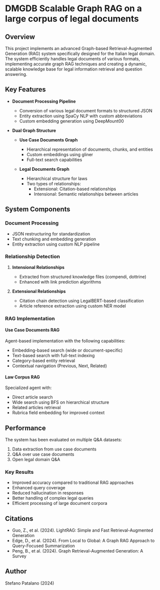 # DMGDB Scalable Graph RAG on a large corpus of legal documents

## Overview
This project implements an advanced Graph-based Retrieval-Augmented Generation (RAG) system specifically designed for the Italian legal domain. The system efficiently handles legal documents of various formats, implementing accurate graph RAG techniques and creating a dynamic, scalable knowledge base for legal information retrieval and question answering.

## Key Features
- **Document Processing Pipeline**
  - Conversion of various legal document formats to structured JSON
  - Entity extraction using SpaCy NLP with custom abbreviations
  - Custom embedding generation using DeepMount00

- **Dual Graph Structure**
  - **Use Case Documents Graph**
    - Hierarchical representation of documents, chunks, and entities
    - Custom embeddings using gliner
    - Full-text search capabilities
    
  - **Legal Documents Graph**
    - Hierarchical structure for laws 
    - Two types of relationships:
      - Extensional: Citation-based relationships
      - Intensional: Semantic relationships between articles

## System Components

### Document Processing
- JSON restructuring for standardization
- Text chunking and embedding generation
- Entity extraction using custom NLP pipeline

### Relationship Detection
1. **Intensional Relationships**
   - Extracted from structured knowledge files (compendi, dottrine)
   - Enhanced with link prediction algorithms

2. **Extensional Relationships**
   - Citation chain detection using LegalBERT-based classification
   - Article reference extraction using custom NER model

### RAG Implementation

#### Use Case Documents RAG
Agent-based implementation with the following capabilities:
- Embedding-based search (wide or document-specific)
- Text-based search with full-text indexing
- Category-based entity retrieval
- Contextual navigation (Previous, Next, Related)

#### Law Corpus RAG
Specialized agent with:
- Direct article search
- Wide search using BFS on hierarchical structure
- Related articles retrieval
- Rubrica field embedding for improved context

## Performance

The system has been evaluated on multiple Q&A datasets:
1. Data extraction from use case documents
2. Q&A over use case documents
3. Open legal domain Q&A

### Key Results
- Improved accuracy compared to traditional RAG approaches
- Enhanced query coverage
- Reduced hallucination in responses
- Better handling of complex legal queries
- Efficient processing of large document corpora


## Citations
- Guo, Z., et al. (2024). LightRAG: Simple and Fast Retrieval-Augmented Generation
- Edge, D., et al. (2024). From Local to Global: A Graph RAG Approach to Query-Focused Summarization
- Peng, B., et al. (2024). Graph Retrieval-Augmented Generation: A Survey

## Author
Stefano Patalano (2024)
